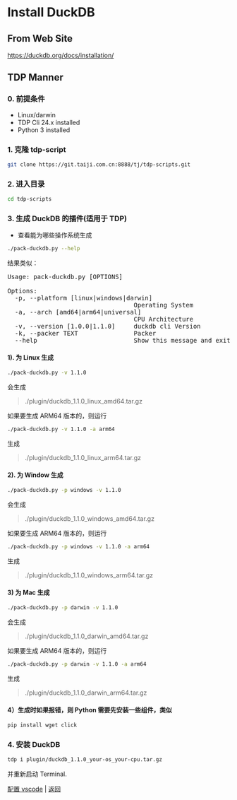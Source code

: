 # Install DuckDB

## From Web Site

https://duckdb.org/docs/installation/

## TDP Manner

### 0. 前提条件

- Linux/darwin
- TDP Cli 24.x installed
- Python 3 installed

### 1. 克隆 tdp-script

```bash
git clone https://git.taiji.com.cn:8888/tj/tdp-scripts.git
```

### 2. 进入目录

```bash
cd tdp-scripts
```

### 3. 生成 DuckDB 的插件(适用于 TDP)

- 查看能为哪些操作系统生成

```bash
./pack-duckdb.py --help
```

结果类似：

<pre>
Usage: pack-duckdb.py [OPTIONS]

Options:
  -p, --platform [linux|windows|darwin]
                                  Operating System
  -a, --arch [amd64|arm64|universal]
                                  CPU Architecture
  -v, --version [1.0.0|1.1.0]     duckdb cli Version
  -k, --packer TEXT               Packer
  --help                          Show this message and exit.
</pre>

#### 1). 为 Linux 生成

```bash
./pack-duckdb.py -v 1.1.0
```

会生成

> ./plugin/duckdb_1.1.0_linux_amd64.tar.gz

如果要生成 ARM64 版本的，则运行

```bash
./pack-duckdb.py -v 1.1.0 -a arm64
```

生成

> ./plugin/duckdb_1.1.0_linux_arm64.tar.gz

#### 2). 为 Window 生成

```bash
./pack-duckdb.py -p windows -v 1.1.0
```

会生成

> ./plugin/duckdb_1.1.0_windows_amd64.tar.gz

如果要生成 ARM64 版本的，则运行

```bash
./pack-duckdb.py -p windows -v 1.1.0 -a arm64
```

生成

> ./plugin/duckdb_1.1.0_windows_arm64.tar.gz

#### 3) 为 Mac 生成

```bash
./pack-duckdb.py -p darwin -v 1.1.0
```

会生成

> ./plugin/duckdb_1.1.0_darwin_amd64.tar.gz

如果要生成 ARM64 版本的，则运行

```bash
./pack-duckdb.py -p darwin -v 1.1.0 -a arm64
```

生成

> ./plugin/duckdb_1.1.0_darwin_arm64.tar.gz

#### 4）生成时如果报错，则 Python 需要先安装一些组件，类似

```bash
pip install wget click
```

### 4. 安装 DuckDB

```bash
tdp i plugin/duckdb_1.1.0_your-os_your-cpu.tar.gz
```

并重新启动 Terminal.

[配置 vscode](02-vscode.md) | [返回](README.md)

